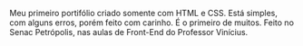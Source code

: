 Meu primeiro portifólio criado somente com HTML e CSS. Está simples, com alguns erros, porém feito com carinho. 
É o primeiro de muitos. 
Feito no Senac Petrópolis, nas aulas de Front-End do Professor Vinícius.
